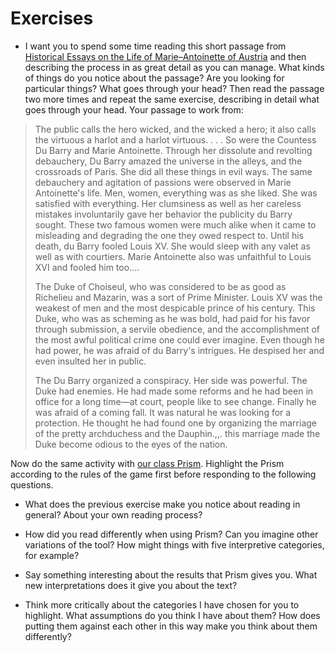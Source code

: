 # Exercises

* I want you to spend some time reading this short passage from [Historical Essays on the Life of Marie–Antoinette of Austria](http://chnm.gmu.edu/revolution/d/262/)
 and then describing the process in as great detail as you can manage. What kinds of things do you notice about the passage? Are you looking for particular things? What goes through your head? Then read the passage two more times and repeat the same exercise, describing in detail what goes through your head. Your passage to work from: 

> The public calls the hero wicked, and the wicked a hero; it also calls the virtuous a harlot and a harlot virtuous. . . . So were the Countess Du Barry and Marie Antoinette. Through her dissolute and revolting debauchery, Du Barry amazed the universe in the alleys, and the crossroads of Paris. She did all these things in evil ways. The same debauchery and agitation of passions were observed in Marie Antoinette's life. Men, women, everything was as she liked. She was satisfied with everything. Her clumsiness as well as her careless mistakes involuntarily gave her behavior the publicity du Barry sought. These two famous women were much alike when it came to misleading and degrading the one they owed respect to. Until his death, du Barry fooled Louis XV. She would sleep with any valet as well as with courtiers. Marie Antoinette also was unfaithful to Louis XVI and fooled him too....
> 
> The Duke of Choiseul, who was considered to be as good as Richelieu and Mazarin, was a sort of Prime Minister. Louis XV was the weakest of men and the most despicable prince of his century. This Duke, who was as scheming as he was bold, had paid for his favor through submission, a servile obedience, and the accomplishment of the most awful political crime one could ever imagine. Even though he had power, he was afraid of du Barry's intrigues. He despised her and even insulted her in public.
> 
> The Du Barry organized a conspiracy. Her side was powerful. The Duke had enemies. He had made some reforms and he had been in office for a long time—at court, people like to see change. Finally he was afraid of a coming fall. It was natural he was looking for a protection. He thought he had found one by organizing the marriage of the pretty archduchess and the Dauphin.,,. this marriage made the Duke become odious to the eyes of the nation.

Now do the same activity with [our class Prism](http://prism.scholarslab.org/prisms/747fbb52-6bb9-11e6-a3b6-005056b3784e/highlight?locale=en). Highlight the Prism according to the rules of the game first before responding to the following questions.

* What does the previous exercise make you notice about reading in general? About your own reading process?

* How did you read differently when using Prism? Can you imagine other variations of the tool? How might things with five interpretive categories, for example?

* Say something interesting about the results that Prism gives you. What new interpretations does it give you about the text?

* Think more critically about the categories I have chosen for you to highlight. What assumptions do you think I have about them? How does putting them against each other in this way make you think about them differently?


